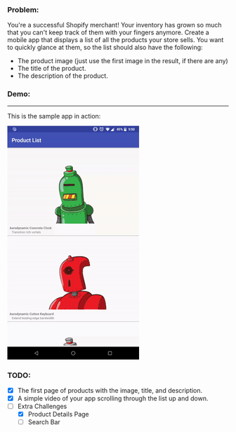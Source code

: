 ### Problem:
You're a successful Shopify merchant! Your inventory has grown so much that you can't keep track of them with your fingers anymore. Create a mobile app that displays a list of all the products your store sells. You want to quickly glance at them, so the list should also have the following:

<ul>
  <li>The product image (just use the first image in the result, if there are any)</li>
  <li>The title of the product.</li>
  <li>The description of the product.</li>
</ul>

### Demo:
-------
This is the sample app in action:

![Demo](https://github.com/bhat0066/ProductList/blob/master/demo.gif)
   
 ### TODO:

- [x] The first page of products with the image, title, and description.
- [x] A simple video of your app scrolling through the list up and down.
- [ ] Extra Challenges
  - [x] Product Details Page
  - [ ] Search Bar 
